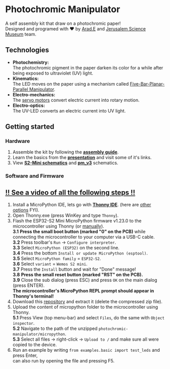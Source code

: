 # Photochromic Manipulator
A self assembly kit that draw on a photochromic paper!  
Designed and programed with ❤ by [Arad.E](https://github.com/arduino12/) and [Jerusalem Science Museum](https://mada.org.il/) team.

## Technologies
* **Photochemistry:**  
The photochromic pigment in the paper darken its color for a while after being exposed to ultraviolet (UV) light.
* **Kinematics:**  
The LED moves on the paper using a mechanism called [Five-Bar-Planar-Parallel Manipulator](https://en.wikipedia.org/wiki/Five-bar_linkage).
* **Electro-mechanics:**  
The [servo motors](https://gabbyshimoni.wixsite.com/arduino-programming/blank-18) convert electric current into rotary motion.
* **Electro-optics:**  
The UV-LED converts an electric current into UV light.

## Getting started
### Hardware
1. Assemble the kit by following the [**assembly guide**](https://drive.google.com/file/d/1ZZT2MTnF2FmKq9z3wkU-5HSkHxZSyMiZ).
2. Learn the basics from the [**presentation**](https://docs.google.com/presentation/d/10CCbnRxoIO8JoA44LrwucI05HlEwSopz_qcIy2chwl0) and visit some of it's links.
3. View [**S2-Mini schematics**](https://www.wemos.cc/en/latest/_static/files/sch_s2_mini_v1.0.0.pdf) and [**pm_v3**](https://drive.google.com/file/d/1Le-dcOo2rCa9OkG9LgLotUU8tVFwa3I2/view) schematics.
### Software and Firmware
## [**!! See a video of all the following steps !!**](https://drive.google.com/file/d/1zq4tPx_3L1xqlrCyhS9WZJXLbCVjM0xy/view)
1. Install a MicroPython IDE, lets go with [**Thonny IDE**](https://thonny.org/). (here are [other options](https://randomnerdtutorials.com/micropython-ides-esp32-esp8266/) FYI).
2. Open Thonny.exe (press WinKey and type `Thonny`).  
3. Flash the ESP32-S2 Mini MicroPython firmware v1.23.0 to the microcontroller using Thonny (or [manually](https://micropython.org/download/ESP32_GENERIC_S2/)).  
  **3.1** **Press the small boot button (marked "0" on the PCB)** while connecting the microcontroller to your computer via a USB-C cable.  
  **3.2** Press toolbar's `Run` -> `Configure interpreter`.  
  **3.3** Select `MicroPython (ESP32)` on the second line.  
  **3.4** Press the bottom `Install or update MicroPython (esptool)`.  
  **3.5** Select `MicroPython family` = `ESP32-S2`.  
  **3.6** Select `variant` = `Wemos S2 mini`.  
  **3.7** Press the `Install` button and wait for "Done" message!  
  **3.8** **Press the small reset button (marked "RST" on the PCB).**  
  **3.9** Close the sub dialog (press ESC) and press `OK` on the main dialog (press ENTER).  
  **The microcontroller's MicroPython REPL prompt should appear in Thonny's terminal!**
4. Download this [repository](https://github.com/arduino12/photochromic-manipulator/archive/refs/heads/main.zip) and extract it (delete the compressed zip file).
5. Upload the content of micropython folder to the microcontroller using Thonny.  
   **5.1** Press View (top menu-bar) and select `Files`, do the same with `Object inspector`.  
   **5.2** Navigate to the path of the unzipped `photochromic-manipulator/micropython`.  
   **5.3** Select all files -> right-click -> `Upload to /` and make sure all were copied to the device.  
6. Run an example by writing `from examples.basic import test_leds` and press Enter,  
can also run by opening the file and pressing F5.
